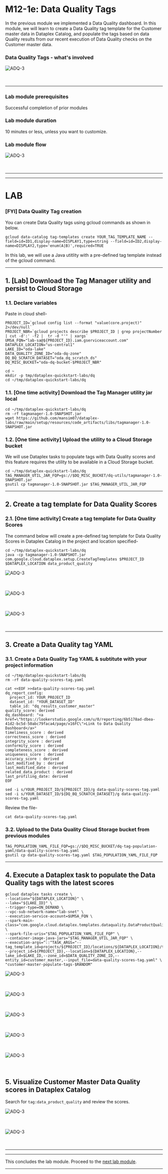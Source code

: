 # M12-1e: Data Quality Tags

In the previous module we implemented a Data Quality dashboard. In this module, we will learn to create a Data Quality tag template for the Customer master data in Dataplex Catalog, and populate the tags based on data Quality results from our recent execution of Data Quality checks on the Customer master data.

### Data Quality Tags - what's involved

![ADQ-3](../01-images/m12-1e-dqtags-wi.png)   
<br><br>

<hr>

### Lab module prerequisites

Successful completion of prior modules

### Lab module duration

10 minutes or less, unless you want to customize.

### Lab module flow

![ADQ-3](../01-images/m12-1e-dqtags-lp.png)   
<br><br>

<hr>
<hr>

# LAB

### [FYI] Data Quality Tag creation

You can create Data Quality tags using gcloud commands as shown in below.
```
gcloud data-catalog tag-templates create YOUR_TAG_TEMPLATE_NAME --field=id=ID1,display-name=DISPLAY1,type=string --field=id=ID2,display-name=DISPLAY2,type='enum(A|B)',required=TRUE
```

In this lab, we will use a Java utitlity with a pre-defined tag template instead of the gcloud command.

<hr>

## 1. [Lab] Download the Tag Manager utility and persist to Cloud Storage

### 1.1. Declare variables

Paste in cloud shell-
```
PROJECT_ID=`gcloud config list --format "value(core.project)" 2>/dev/null`
PROJECT_NBR=`gcloud projects describe $PROJECT_ID | grep projectNumber | cut -d':' -f2 |  tr -d "'" | xargs`
UMSA_FQN="lab-sa@${PROJECT_ID}.iam.gserviceaccount.com"
DATAPLEX_LOCATION="us-central1"
LAKE_ID="oda-lake"
DATA_QUALITY_ZONE_ID="oda-dq-zone"
DQ_BQ_SCRATCH_DATASET="oda_dq_scratch_ds"
DQ_MISC_BUCKET="oda-dq-bucket-$PROJECT_NBR"

cd ~
mkdir -p tmp/dataplex-quickstart-labs/dq
cd ~/tmp/dataplex-quickstart-labs/dq
```

### 1.1. [One time activity] Download the Tag Manager utility jar local

```
cd ~/tmp/dataplex-quickstart-labs/dq
rm -rf tagmanager-1.0-SNAPSHOT.jar
wget https://github.com/mansim07/dataplex-labs/raw/main/setup/resources/code_artifacts/libs/tagmanager-1.0-SNAPSHOT.jar
```

### 1.2. [One time activity] Upload the utility to a Cloud Storage bucket
We will use Dataplex tasks to populate tags with Data Quality scores and this feature requires the utility to be available in a Cloud Storage bucket.

```
cd ~/tmp/dataplex-quickstart-labs/dq
TAG_MANAGER_UTIL_JAR_FQP=gs://$DQ_MISC_BUCKET/dq-utils/tagmanager-1.0-SNAPSHOT.jar
gsutil cp tagmanager-1.0-SNAPSHOT.jar $TAG_MANAGER_UTIL_JAR_FQP
```

<hr>

## 2. Create a tag template for Data Quality Scores

### 2.1. [One time activity] Create a tag template for Data Quality Scores

The command below will create a pre-defined tag template for Data Quality Scores in Dataplex Catalog in the project and location specified-
```
cd ~/tmp/dataplex-quickstart-labs/dq
java -cp tagmanager-1.0-SNAPSHOT.jar  com.google.cloud.dataplex.setup.CreateTagTemplates $PROJECT_ID $DATAPLEX_LOCATION data_product_quality
```

![ADQ-3](../01-images/m12-1e-dqtags-00.png)   
<br><br>

![ADQ-3](../01-images/m12-1e-dqtags-01.png)   
<br><br>

![ADQ-3](../01-images/m12-1e-dqtags-02.png)   
<br><br>


<hr>

## 3. Create a Data Quality tag YAML 

### 3.1. Create a Data Quality Tag YAML & subtitute with your project information
```
cd ~/tmp/dataplex-quickstart-labs/dq
rm -rf data-quality-scores-tag.yaml

cat <<EOF >>data-quality-scores-tag.yaml
dq_report_config:
  project_id: YOUR_PROJECT_ID
  dataset_id: "YOUR_DATASET_ID"
  table_id: "dq_results_customer_master"
quality_score: derived
dq_dashboard: "<a href=\"https://lookerstudio.google.com/u/0/reporting/6b5178ad-dbea-41d2-bc5d-50abc79faca4/page/x16FC\">Link to Data Quality Dashboard</a>"
timeliness_score : derived
correctness_score : derived
integrity_score : derived
conformity_score : derived
completeness_score : derived
uniqueness_score : derived
accuracy_score : derived
last_modified_by : derived
last_modified_date : derived
related_data_product : derived
last_profiling_date: derived
EOF

sed -i s/YOUR_PROJECT_ID/${PROJECT_ID}/g data-quality-scores-tag.yaml
sed -i s/YOUR_DATASET_ID/${DQ_BQ_SCRATCH_DATASET}/g data-quality-scores-tag.yaml

```

Review the file-
```
cat data-quality-scores-tag.yaml
```


### 3.2. Upload to the Data Quality Cloud Storage bucket from previous modules

```
TAG_POPULATION_YAML_FILE_FQP=gs://$DQ_MISC_BUCKET/dq-tag-population-yaml/data-quality-scores-tag.yaml
gsutil cp data-quality-scores-tag.yaml $TAG_POPULATION_YAML_FILE_FQP
```

<hr>

## 4. Execute a Dataplex task to populate the Data Quality tags with the latest scores

```
gcloud dataplex tasks create \
--location="${DATAPLEX_LOCATION}" \
--lake="${LAKE_ID}" \
--trigger-type=ON_DEMAND \
--vpc-sub-network-name="lab-snet" \
--execution-service-account=$UMSA_FQN \
--spark-main-class="com.google.cloud.dataplex.templates.dataquality.DataProductQuality" \
--spark-file-uris="$TAG_POPULATION_YAML_FILE_FQP" \
--container-image-java-jars="$TAG_MANAGER_UTIL_JAR_FQP" \
--execution-args=^::^TASK_ARGS="--tag_template_id=projects/${PROJECT_ID}/locations/${DATAPLEX_LOCATION}/tagTemplates/data_product_quality, --project_id=${PROJECT_ID},--location=${DATAPLEX_LOCATION},--lake_id=$LAKE_ID,--zone_id=$DATA_QUALITY_ZONE_ID,--entity_id=customer_master,--input_file=data-quality-scores-tag.yaml" \
"customer-master-populate-tags-$RANDOM"
```

![ADQ-3](../01-images/m12-1e-dqtags-03.png)   
<br><br>

![ADQ-3](../01-images/m12-1e-dqtags-04.png)   
<br><br>

![ADQ-3](../01-images/m12-1e-dqtags-05.png)   
<br><br>

![ADQ-3](../01-images/m12-1e-dqtags-06.png)   
<br><br>

![ADQ-3](../01-images/m12-1e-dqtags-07.png)   
<br><br>


## 5. Visualize Customer Master Data Quality scores in Dataplex Catalog 

Search for ```tag:data_product_quality``` and review the scores.

![ADQ-3](../01-images/m12-1e-dqtags-08.png)   
<br><br>

![ADQ-3](../01-images/m12-1e-dqtags-09.png)   
<br><br>

<hr>
<hr>

This concludes the lab module. Proceed to the [next lab module](module-12-1f-dq-automation.md).

<hr>
